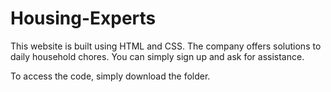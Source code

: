 # Housing-Experts

This website is built using HTML and CSS.
The company offers solutions to daily household chores.
You can simply sign up and ask for assistance.

To access the code, simply download the folder.


